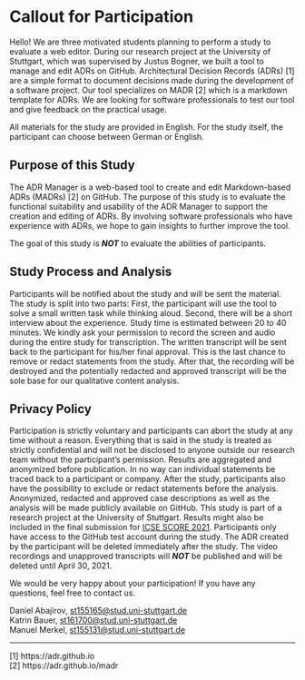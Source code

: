 # Callout for Participation

Hello! We are three motivated students planning to perform a study to evaluate  a web editor. During our research project at the University of Stuttgart, which was supervised by Justus Bogner, we built a tool to manage and edit ADRs on GitHub. Architectural Decision Records (ADRs) [1] are a  simple format to document decisions made during the development of a software project. Our tool specializes on MADR [2] which is  a markdown template for ADRs.
We are looking for software professionals to test our tool and give feedback on the practical usage.

All materials for the study are provided in English. For the study itself, the participant can choose between German or English.

## Purpose of this Study

The ADR Manager is a web-based tool to create and edit Markdown-based ADRs (MADRs) [2] on GitHub.
The purpose of this study is to evaluate the functional suitability and usability of the ADR Manager to support the creation and editing of ADRs. By involving software professionals who have experience with ADRs, we hope to gain insights to further improve the tool.

The goal of this study is _**NOT**_ to evaluate the abilities of participants.

## Study Process and Analysis

Participants will be notified about the study and will be sent the material.
The study is split into two parts:
First, the participant will use the tool to solve a small written task while thinking aloud.
Second, there will be a short interview about the experience.
Study time is estimated between 20 to 40 minutes.
We kindly ask your permission to record the screen and audio during the entire study for transcription.
The written transcript will be sent back to the participant for his/her final approval.
This is the last chance to remove or redact statements from the study.
After that, the recording will be destroyed and the potentially redacted and approved transcript will be the sole base for our qualitative content analysis.

## Privacy Policy

Participation is strictly voluntary and participants can abort the study at any time without a reason.
Everything that is said in the study is treated as strictly confidential and will not be disclosed to anyone outside our research team without the participant’s permission. Results are aggregated and anonymized before publication. In no way can individual statements be traced back to a participant or company. After the study, participants also have the possibility to exclude or redact statements before the analysis.
Anonymized, redacted and approved case descriptions as well as the analysis will be made publicly available on GitHub. This study is part of a research project at the University of Stuttgart. Results might also be included in the final submission for [ICSE SCORE 2021](https://conf.researchr.org/home/icse-2021/score-2021).
Participants only have access to the GitHub test account during the study. The ADR created by the participant will be deleted immediately after the study. 
The video recordings and unapproved transcripts will _**NOT**_ be published and will be deleted until April 30, 2021.


We would be very happy about your participation!
If you have any questions, feel free to contact us.

Daniel Abajirov, st155165@stud.uni-stuttgart.de<br>
Katrin Bauer, st161700@stud.uni-stuttgart.de<br>
Manuel Merkel, st155131@stud.uni-stuttgart.de

<hr>
[1] https://adr.github.io<br>
[2] https://adr.github.io/madr

